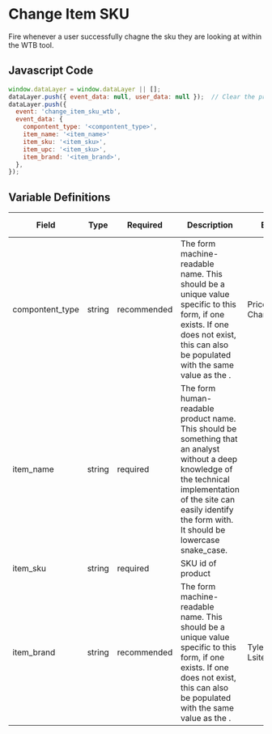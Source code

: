 # Change Item SKU

Fire whenever a user successfully chagne the sku they are looking at within the WTB tool.

## Javascript Code

```js
window.dataLayer = window.dataLayer || [];
dataLayer.push({ event_data: null, user_data: null });  // Clear the previous event_data object.
dataLayer.push({
  event: 'change_item_sku_wtb',
  event_data: {
    compontent_type: '<compontent_type>',
    item_name: '<item_name>'
    item_sku: '<item_sku>',
    item_upc: '<item_sku>',
    item_brand: '<item_brand>',
  },
});
```

## Variable Definitions

|Field|Type|Required|Description|Example|Pattern|Min Length|Max Length|Minimum|Maximum|Multiple Of|
| --- | --- | --- | --- | --- | --- | --- | --- | --- | --- | --- |
|compontent_type|string|recommended|The form machine-readable name. This should be a unique value specific to this form, if one exists. If one does not exist, this can also be populated with the same value as the <name>.|PriceSpider, ChannelAdvisor|
|item_name|string|required|The form human-readable product name. This should be something that an analyst without a deep knowledge of the technical implementation of the site can easily identify the form with. It should be lowercase snake_case.||
|item_sku|string|required|SKU id of product||
|item_brand|string|recommended|The form machine-readable name. This should be a unique value specific to this form, if one exists. If one does not exist, this can also be populated with the same value as the <name>.|Tylenol, Zyretc, Lsiterine|
